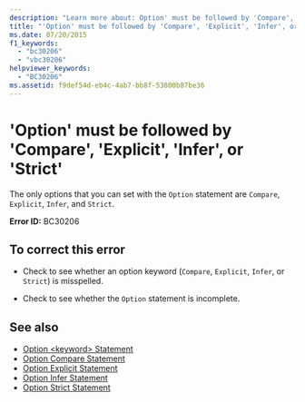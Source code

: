 ```yaml
---
description: "Learn more about: Option' must be followed by 'Compare', 'Explicit', 'Infer', or 'Strict"
title: "'Option' must be followed by 'Compare', 'Explicit', 'Infer', or 'Strict'"
ms.date: 07/20/2015
f1_keywords: 
  - "bc30206"
  - "vbc30206"
helpviewer_keywords: 
  - "BC30206"
ms.assetid: f9def54d-eb4c-4ab7-bb8f-53800b87be36
---
```

# 'Option' must be followed by 'Compare', 'Explicit', 'Infer', or 'Strict'

The only options that you can set with the `Option` statement are `Compare`, `Explicit`, `Infer`, and `Strict`.  
  
 **Error ID:** BC30206  
  
## To correct this error  
  
- Check to see whether an option keyword (`Compare`, `Explicit`, `Infer`, or `Strict`) is misspelled.  
  
- Check to see whether the `Option` statement is incomplete.  
  
## See also

- [Option \<keyword> Statement](../language-reference/statements/option-keyword-statement.md)
- [Option Compare Statement](../language-reference/statements/option-compare-statement.md)
- [Option Explicit Statement](../language-reference/statements/option-explicit-statement.md)
- [Option Infer Statement](../language-reference/statements/option-infer-statement.md)
- [Option Strict Statement](../language-reference/statements/option-strict-statement.md)
